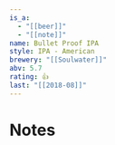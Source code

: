 ```yaml
---
is_a:
  - "[[beer]]"
  - "[[note]]"
name: Bullet Proof IPA
style: IPA - American
brewery: "[[Soulwater]]"
abv: 5.7
rating: 👍
last: "[[2018-08]]"
---
```

# Notes

